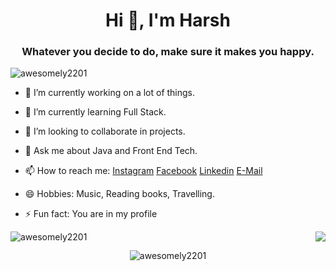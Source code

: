 <h1 align="center">Hi 👋, I'm Harsh</h1>
<h3 align="center">Whatever you decide to do, make sure it makes you happy.</h3>
<p align="left"> <img src="https://komarev.com/ghpvc/?username=awesomely2201&label=Profile%20views&color=0e75b6&style=flat" alt="awesomely2201" /> </p>

- 🔭 I’m currently working on a lot of things.

- 🌱 I’m currently learning Full Stack.

- 👯 I’m looking to collaborate in projects.

- 💬 Ask me about Java and Front End Tech.

- 📫 How to reach me: [Instagram](https://www.instagram.com/_harsh_mangla_/) [Facebook](https://www.facebook.com/HarshMangla2201/) [Linkedin](https://www.linkedin.com/in/harsh-mangla-b71454130/) [E-Mail](harshmangla2201@gmail.com)

- 😄 Hobbies: Music, Reading books, Travelling.

- ⚡ Fun fact: You are in my profile

<p><img align="left" src="https://github-readme-stats.vercel.app/api/top-langs?username=awesomely2201&show_icons=true&locale=en&layout=compact" alt="awesomely2201" /></p>
<p align="right"><img src="https://github-readme-stats.vercel.app/api?username=awesomely2201&&show_icons=true&title_color=0066cc&icon_color=0066cc&text_color=000000&bg_color=ffffff"></p>
<p align="center"><img src="https://github-readme-streak-stats.herokuapp.com/?user=awesomely2201&" alt="awesomely2201" /></p>
